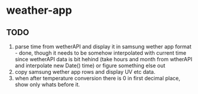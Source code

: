 # weather-app

## TODO
1. parse time from wetherAPI and display it in samsung wether app format - done, though it needs to be somehow interpolated with current time since wetherAPI data is bit hehind (take hours and month from wtherAPI and interpolate new Date() time) or figure something else out</br>
2. copy samsung wether app rows and display UV etc data.
3. when after temperature conversion there is 0 in first decimal place, show only whats before it.